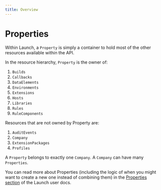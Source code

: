 ```yaml
---
title: Overview
---
```


# Properties

Within Launch, a `Property` is simply a container to hold most of the other resources available within the API.  

In the resource hierarchy, `Property` is the owner of:
1. `Builds`
1. `Callbacks`
1. `DataElements`
1. `Environments`
1. `Extensions`
1. `Hosts`
1. `Libraries`
1. `Rules`
1. `RuleComponents`

Resources that are not owned by Property are:
1. `AuditEvents`
1. `Company`
1. `ExtensionPackages`
1. `Profiles`

A `Property` belongs to exactly one `Company`.  A `Company` can have many `Properties`.

You can read more about Properties (including the logic of when you might want to create a new one instead of combining them) in the [Properties section](https://docs.adobe.com/content/help/en/launch/using/reference/admin/companies-and-properties.html) of the Launch user docs.
